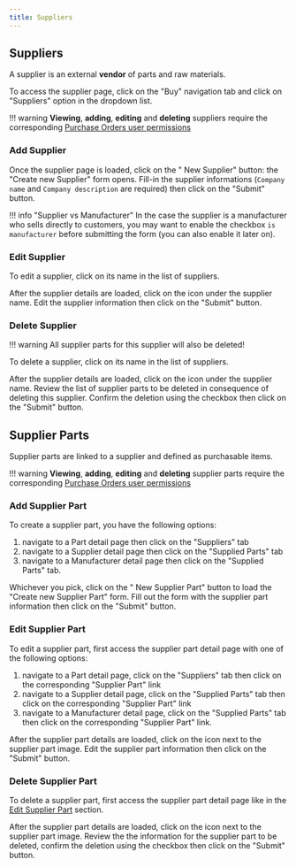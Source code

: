 ```yaml
---
title: Suppliers
---
```


## Suppliers

A supplier is an external **vendor** of parts and raw materials.

To access the supplier page, click on the "Buy" navigation tab and click on "Suppliers" option in the dropdown list.

!!! warning
	**Viewing**, **adding**, **editing** and **deleting** suppliers require the corresponding [Purchase Orders user permissions](../../admin/permissions)

### Add Supplier

Once the supplier page is loaded, click on the "<span class='fas fa-plus-circle'></span> New Supplier" button: the "Create new Supplier" form opens. Fill-in the supplier informations (`Company name` and `Company description` are required) then click on the "Submit" button.

!!! info "Supplier vs Manufacturer"
	In the case the supplier is a manufacturer who sells directly to customers, you may want to enable the checkbox `is manufacturer` before submitting the form (you can also enable it later on).

### Edit Supplier

To edit a supplier, click on its name in the list of suppliers.

After the supplier details are loaded, click on the <span class='fas fa-edit'></span> icon under the supplier name. Edit the supplier information then click on the "Submit" button.

### Delete Supplier

!!! warning
	All supplier parts for this supplier will also be deleted!

To delete a supplier, click on its name in the list of suppliers.

After the supplier details are loaded, click on the <span class='fas fa-trash-alt'></span> icon under the supplier name. Review the list of supplier parts to be deleted in consequence of deleting this supplier. Confirm the deletion using the checkbox then click on the "Submit" button.

## Supplier Parts

Supplier parts are linked to a supplier and defined as purchasable items.

!!! warning
	**Viewing**, **adding**, **editing** and **deleting** supplier parts require the corresponding [Purchase Orders user permissions](../../admin/permissions)

### Add Supplier Part

To create a supplier part, you have the following options:

1. navigate to a Part detail page then click on the "Suppliers" tab
0. navigate to a Supplier detail page then click on the "Supplied Parts" tab
0. navigate to a Manufacturer detail page then click on the "Supplied Parts" tab.

Whichever you pick, click on the "<span class='fas fa-plus-circle'></span> New Supplier Part" button to load the "Create new Supplier Part" form. Fill out the form with the supplier part information then click on the "Submit" button.

### Edit Supplier Part

To edit a supplier part, first access the supplier part detail page with one of the following options:

1. navigate to a Part detail page, click on the "Suppliers" tab then click on the corresponding "Supplier Part" link
0. navigate to a Supplier detail page, click on the "Supplied Parts" tab then click on the corresponding "Supplier Part" link
0. navigate to a Manufacturer detail page, click on the "Supplied Parts" tab then click on the corresponding "Supplier Part" link.

After the supplier part details are loaded, click on the <span class='fas fa-edit'></span> icon next to the supplier part image. Edit the supplier part information then click on the "Submit" button.

### Delete Supplier Part

To delete a supplier part, first access the supplier part detail page like in the [Edit Supplier Part](#edit-supplier-part) section.

After the supplier part details are loaded, click on the <span class='fas fa-trash-alt'></span> icon next to the supplier part image. Review the the information for the supplier part to be deleted, confirm the deletion using the checkbox then click on the "Submit" button.
